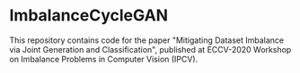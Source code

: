 # ImbalanceCycleGAN
This repository contains code for the paper "Mitigating Dataset Imbalance via Joint Generation and Classification", published at ECCV-2020 Workshop on Imbalance Problems in Computer Vision (IPCV).
